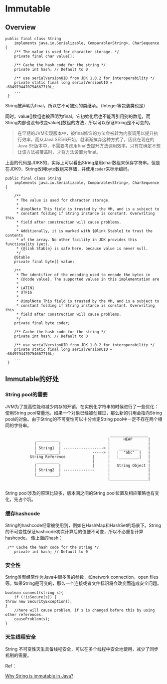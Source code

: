 # Immutable

## Overview
```
public final class String
    implements java.io.Serializable, Comparable<String>, CharSequence {
    /** The value is used for character storage. */
    private final char value[];

    /** Cache the hash code for the string */
    private int hash; // Default to 0

    /** use serialVersionUID from JDK 1.0.2 for interoperability */
    private static final long serialVersionUID = -6849794470754667710L;
    ...
 }
```
String被声明为final，所以它不可被别的类继承。（Integer等包装类也是）

同时，value[]数组也被声明为final，它初始化后也不能再引用别的数组，而String内部也没有改变value[]数组的方法，所以可以保证String是不可变的。

> 在早期的JVM实现版本中，被final修饰的方法会被转为内嵌调用以提升执行效率。而从Java SE5/6开始，就渐渐摈弃这种方式了。因此在现在的Java SE版本中，不需要考虑用final去提升方法调用效率。只有在确定不想让该方法被覆盖时，才将方法设置为final。

上面的代码是JDK8的，实际上可以看出String是用char数组来保存字符串。但是在JDK9，String改用byte数组来存储，并使用`coder`来标示编码。
```
public final class String
    implements java.io.Serializable, Comparable<String>, CharSequence {

    /**
     * The value is used for character storage.
     *
     * @implNote This field is trusted by the VM, and is a subject to
     * constant folding if String instance is constant. Overwriting this
     * field after construction will cause problems.
     *
     * Additionally, it is marked with {@link Stable} to trust the contents
     * of the array. No other facility in JDK provides this functionality (yet).
     * {@link Stable} is safe here, because value is never null.
     */
    @Stable
    private final byte[] value;

    /**
     * The identifier of the encoding used to encode the bytes in
     * {@code value}. The supported values in this implementation are
     *
     * LATIN1
     * UTF16
     *
     * @implNote This field is trusted by the VM, and is a subject to
     * constant folding if String instance is constant. Overwriting this
     * field after construction will cause problems.
     */
    private final byte coder;

    /** Cache the hash code for the string */
    private int hash; // Default to 0

    /** use serialVersionUID from JDK 1.0.2 for interoperability */
    private static final long serialVersionUID = -6849794470754667710L;
    ...
 }
```

## Immutable的好处

### String pool的需要
JVM为了提高性能和减少内存的开销，在实例化字符串的时候进行了一些优化：使用String pool常量池。如果一个对象已经被创建过，那么新的引用会指向String pool的对象。由于String的不可变性可以十分肯定String pool中一定不存在两个相同的字符串。
``` 
                                               _________________
              __________                      |      HEAP       |
             |          |                     |                 |
             | String1  | ------------------> |    _________    |
             |__________|              -----> |   |  "abc"  |   |
           String Reference            |      |   |_________|   |
              __________               |      |                 |
             |          |              |      |   String Object |   
             | String2  | --------------      |                 |
             |__________|                     |                 |
                                              |_________________|
 
``` 
String pool涉及的原理比较多，版本间之间的String pool位置及相应策略也有变化，先占个坑。
### 缓存hashcode
String的hashcode经常被使用到，例如在HashMap和HashSet的场景下。String的不可变性保证hashcode初次计算后的值便不可变，所以不必重复计算hashcode。
像上面的hash：
```
 /** Cache the hash code for the string */
    private int hash; // Default to 0
```
### 安全性
String类型经常作为Java中很多类的参数，如network connection，open files等。如果String是可变的，那么一个连接或者文件标识将会改变而造成安全问题。
```
boolean connect(string s){
    if (!isSecure(s)) { 
throw new SecurityException(); 
}
    //here will cause problem, if s is changed before this by using other references.    
    causeProblem(s);
}
```
### 天生线程安全
String 不可变性天生具备线程安全，可以在多个线程中安全地使用，减少了同步机制的需要。

Ref：

[Why String is immutable in Java?](https://www.programcreek.com/2013/04/why-string-is-immutable-in-java/)
